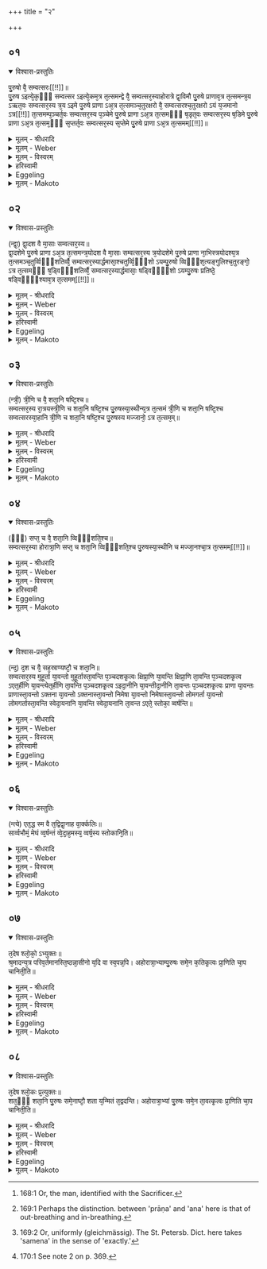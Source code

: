 +++
title = "२"

+++


##  ०१


<details open><summary>विश्वास-प्रस्तुतिः</summary>

पु᳘रुषो वै᳘ सम्वत्सरः[[!!]]॥  
पु᳘रुष ऽइत्ये᳘क᳘ᳫँ᳘ सम्वत्सर ऽइत्ये᳘कम᳘त्र त᳘त्समन्द्वे वै᳘ सम्वत्सर᳘स्याहोरात्रे द्वा᳘विमौ पु᳘रुषे प्राणाव᳘त्र त᳘त्समन्त्र᳘य ऽऋत᳘वः सम्वत्सर᳘स्य त्र᳘य ऽइमे पु᳘रुषे प्राणा ऽअ᳘त्र त᳘त्समञ्च᳘तुरक्षरो वै᳘ सम्वत्सरश्च᳘तुरक्षरो ऽयं य᳘जमानो ऽत्र[[!!]] त᳘त्समम्प᳘ञ्चर्त᳘वः सम्वत्सर᳘स्य प᳘ञ्चेमे पु᳘रुषे प्राणा ऽअ᳘त्र त᳘त्समᳫँ᳭ ष᳘डृत᳘वः सम्वत्सर᳘स्य ष᳘डिमे पु᳘रुषे प्राणा ऽअ᳘त्र त᳘त्सम᳘ᳫँ᳘ स᳘प्तर्त᳘वः सम्वत्सर᳘स्य स᳘प्तेमे पु᳘रुषे प्राणा ऽअ᳘त्र त᳘त्समम्[[!!]]॥
</details>

<details><summary>मूलम् - श्रीधरादि</summary>

पु᳘रुषो वै᳘ सम्वत्सरः[[!!]]॥  
पु᳘रुष ऽइत्ये᳘क᳘ᳫँ᳘ सम्वत्सर ऽइत्ये᳘कम᳘त्र त᳘त्समन्द्वे वै᳘ सम्वत्सर᳘स्याहोरात्रे द्वा᳘विमौ पु᳘रुषे प्राणाव᳘त्र त᳘त्समन्त्र᳘य ऽऋत᳘वः सम्वत्सर᳘स्य त्र᳘य ऽइमे पु᳘रुषे प्राणा ऽअ᳘त्र त᳘त्समञ्च᳘तुरक्षरो वै᳘ सम्वत्सरश्च᳘तुरक्षरो ऽयं य᳘जमानो ऽत्र[[!!]] त᳘त्समम्प᳘ञ्चर्त᳘वः सम्वत्सर᳘स्य प᳘ञ्चेमे पु᳘रुषे प्राणा ऽअ᳘त्र त᳘त्समᳫँ᳭ ष᳘डृत᳘वः सम्वत्सर᳘स्य ष᳘डिमे पु᳘रुषे प्राणा ऽअ᳘त्र त᳘त्सम᳘ᳫँ᳘ स᳘प्तर्त᳘वः सम्वत्सर᳘स्य स᳘प्तेमे पु᳘रुषे प्राणा ऽअ᳘त्र त᳘त्समम्[[!!]]॥
</details>

<details><summary>मूलम् - Weber</summary>

पु᳘रुषो वै᳘ संवत्सरः᳟ ॥  
पु᳘रुष इत्ये᳘कᳫं संवत्सर इत्ये᳘कम᳘त्र त᳘त्समं द्वे वै᳘ संवत्सर᳘स्याहोरात्रे द्वा᳘विमौ पु᳘रुषे प्राणाव᳘त्र तत्समं त्र᳘य ऋत᳘वः संवत्सर᳘स्य त्र᳘य इमे पु᳘रुषे प्राणा अ᳘त्र त᳘त्समं च᳘तुरक्षरो वै᳘ संवत्सरश्च᳘तुरक्षरोऽयं य᳘जमानो᳘ऽत्र त᳘त्समं प᳘ञ्चऽर्त᳘वः संवत्सर᳘स्य प᳘ञ्चेमे पु᳘रुषे प्राणा अ᳘त्र त᳘त्समᳫं ष᳘डृत᳘वः संवत्सर᳘स्य ष᳘डिमे पु᳘रुषे प्राणा अ᳘त्र त᳘त्सम᳘ᳫं᳘ सॗप्तऽर्त᳘वः संवत्सर᳘स्य सॗप्तेमे पु᳘रुषे प्राणा अ᳘त्र त᳘त्सम᳟म् ॥
</details>

<details><summary>मूलम् - विस्वरम्</summary>

पुरुषो वै संवत्सरः । पुरुष इत्येकम् । संवत्सर इत्येकम् । अत्र तत्समम् । द्वे वै संवत्सरस्याहोरात्रे । द्वाविमौ पुरुषे प्राणौ । अत्र तत्समम् । त्रय ऋतवः संवत्सरस्य । त्रय इमे पुरुषे प्राणाः । अत्र तत्समम् । चतुरक्षरो वै संवत्सरः । चतुरक्षरो ऽयं यजमानः । अत्र तत्समम् । पंचर्तवः संवत्सरस्य । पंचेमे पुरुषे प्राणाः । अत्र तत्समम् । षड् ऋतवः संवत्सरस्य । षडिमे पुरुषे प्राणाः । अत्र तत् समम् । सप्तर्तवः संवत्सरस्य । सप्तेमे पुरुषे प्राणाः । अत्र तत्समम् ॥ १ ॥ 
</details>

<details><summary>हरिस्वामी</summary>

मुहूर्तेन समं पुरुषस्य न किंचदप्यस्ति । बहुतरास्तु लोमगर्ताः सन्ति स्वेदायनान्यपि हि । तैः साम्यं वक्तुं मुहूर्ताः पञ्चदशगुणाः क्षिप्राणि क्रियन्ते । तानि च षोडशायुतानि भवन्ति । द्वे सहस्रे तानि क्षिप्राणि पञ्चदश गुणानि एतर्हीणि भवन्ति । तानि च चतुर्विंशतिर्लक्षाणि भवन्ति । त्रीणि चायुतानि एतर्हीणि पञ्चदशगुणानि इदानीनि भवन्ति । तानि च चतुःषष्टिर्लक्षाणि तिस्रः कोट्यः, पञ्चाशत्सहस्राणि । इदानीनि पञ्चदशगुणानि प्राणा भवन्ति । एते च चतुःपञ्चाशत्कोट्यः, सप्तषष्टिलक्षाणि, पञ्चाशत्सहस्राणि । एते च प्राणां नोच्छ्वासनिश्वासा व्यस्ताः । वामे हि नैतावन्तः संवत्सरस्य भवन्ति । अष्टाशीतिसहस्राणि अष्टात्रिंशत् सर्वलक्षाणीति समस्तानां तान्येव द्विगुणानि व्यस्तानाम् । केवलं ह्येते प्राणाः सूक्ष्ममर्माभिघातव्यंग्याः । यावन्तः प्राणाः मर्माभिघाताः । तावन्तः अक्तना अग्निवृत्तयः । तावन्त एव निमेषाः । एतेन संवत्सरस्थाः पुरुषस्था अपि प्राणादयस्तुः काललक्षणार्थमुपात्ता न आध्यात्मिका इति कृत्वा तावन्तो लोमगर्ता स्वेदायनानि चेत्येतत्त्वेन ध्यानम् । अत्र संवत्सरपुरुषावयवानां च साम्यम् । तावन्त एते स्तोकाः बिंदवः वर्षंति । सार्वभौमस्य मेघस्य युगपदेकस्मिन् क्षणे । स हि मेघः वृत्रः । तस्यापि यावन्ति स्वेदायनानि तावन्त एते स्तोकाः पतन्तीत्यभिप्रायः । तथा चाह- अपां बिलमपिहितं यदासीच्छत्रं (जघत्वं अचतद्वचारेति ?) ॥ १-५ ॥
</details>

<details><summary>Eggeling</summary>

1. The Year is Man [^egg_489]:--'Man' is one unit, and 'year' is another, and these now are one and the same;--there are in the year the two, day and night, and in man there are these two breathings, and these now are one and the same;--there are three seasons in the year, and these three breathings in man, and these (two) now are one and the same;--'saṁvatsara (year)' consists of four syllables, and so does 'yajamāna (sacrificer),' and these (two) now are one and the same;--there are five seasons in the year, and these five breathings in man, and these (two) now are one and the same;--there are six seasons in the year, and these six breathings in man, and these (two) now are one and the same;--there are seven seasons in the year, and these seven breathings in man, and these (two) now are one and the same.

[^egg_489]: 168:1 Or, the man, identified with the Sacrificer.
</details>

<details><summary>मूलम् - Makoto</summary>

पु᳓रुषो वै᳓ संवत्सरः᳓ ।॥  
पु᳓रुष इ᳓त्य् ए᳓कँ संवत्सर᳓ इ᳓त्य् ए᳓कम् अ᳓त्र त᳓त् समं᳓ द्वे᳓ वै᳓ संवत्सर᳓स्या᳓होरा᳓त्रे᳓ द्वा᳓व् इमौ᳓ पु᳓रुषे प्रा᳓णा᳓व् अ᳓त्र त᳓त् समं᳓ त्र᳓य ऋत᳓वः संवत्सर᳓स्य त्र᳓य इमे᳓ पु᳓रुषे प्रा᳓णा᳓ अ᳓त्र त᳓त् समं᳓ च᳓तुरक्षरो वै᳓ संवत्सर᳓श् च᳓तुरक्षरो ऽयं᳓ य᳓जमा᳓नो᳓ ऽत्र त᳓त् समं᳓ प᳓ञ्चर्त᳓वः संवत्सर᳓स्य प᳓ञ्चेमे᳓ पु᳓रुषे प्रा᳓णा᳓ अ᳓त्र त᳓त् समँ᳓ ष᳓ड् ऋत᳓वः संवत्सर᳓स्य ष᳓ड् इमे᳓ पु᳓रुषे प्रा᳓णा᳓ अ᳓त्र त᳓त् समँ᳓ सप्त᳙र्त᳓वः संवत्सर᳓स्य सप्ते᳙मे᳓ पु᳓रुषे प्रा᳓णा᳓ अ᳓त्र त᳓त् सम᳓म् ॥॥
</details>


##  ०२


<details open><summary>विश्वास-प्रस्तुतिः</summary>

(न्द्वा᳘) द्वा᳘दश वै मा᳘साः सम्वत्सर᳘स्य॥  
द्वा᳘दशेमे पु᳘रुषे प्राणा ऽअ᳘त्र त᳘त्समन्त्र᳘योदश वै मा᳘साः सम्वत्सर᳘स्य त्र᳘योदशेमे पु᳘रुषे प्राणा ना᳘भिस्त्रयोदश्य᳘त्र त᳘त्समञ्च᳘तुर्व्विᳫँ᳭शतिर्व्वै᳘ सम्वत्सर᳘स्यार्द्धमासा᳘श्चतुर्व्वि᳘ᳫँ᳘शो ऽयम्पु᳘रुषो व्विᳫँ᳭श᳘त्यङ्गुलिश्च᳘तुरङ्गो᳘ ऽत्र त᳘त्समᳫँ᳭ ष᳘ड्विᳫँ᳭शतिर्व्वै᳘ सम्वत्सर᳘स्यार्द्धमासाः᳘ षड्विᳫँ᳘᳘शो ऽयम्पु᳘रुषः प्रतिष्ठे᳘ षड्विᳫँ᳘᳘श्याव᳘त्र त᳘त्समम्[[!!]]॥
</details>

<details><summary>मूलम् - श्रीधरादि</summary>

(न्द्वा᳘) द्वा᳘दश वै मा᳘साः सम्वत्सर᳘स्य॥  
द्वा᳘दशेमे पु᳘रुषे प्राणा ऽअ᳘त्र त᳘त्समन्त्र᳘योदश वै मा᳘साः सम्वत्सर᳘स्य त्र᳘योदशेमे पु᳘रुषे प्राणा ना᳘भिस्त्रयोदश्य᳘त्र त᳘त्समञ्च᳘तुर्व्विᳫँ᳭शतिर्व्वै᳘ सम्वत्सर᳘स्यार्द्धमासा᳘श्चतुर्व्वि᳘ᳫँ᳘शो ऽयम्पु᳘रुषो व्विᳫँ᳭श᳘त्यङ्गुलिश्च᳘तुरङ्गो᳘ ऽत्र त᳘त्समᳫँ᳭ ष᳘ड्विᳫँ᳭शतिर्व्वै᳘ सम्वत्सर᳘स्यार्द्धमासाः᳘ षड्विᳫँ᳘᳘शो ऽयम्पु᳘रुषः प्रतिष्ठे᳘ षड्विᳫँ᳘᳘श्याव᳘त्र त᳘त्समम्[[!!]]॥
</details>

<details><summary>मूलम् - Weber</summary>

द्वा᳘दश वै मा᳘साः संवत्सर᳘स्य ॥  
द्वा᳘दशेमे पु᳘रुषे प्राणा अ᳘त्र त᳘त्समं त्र᳘योदश वै मा᳘साः संवत्सर᳘स्य त्र᳘योदशेमे पु᳘रुषे प्राणा ना᳘भिस्त्रयोदश्य᳘त्र त᳘त्समं च᳘तुर्विᳫंशतिर्वै᳘ संवत्सर᳘स्यार्धमासा᳘श्चतुर्विᳫं ॗशोऽयं पु᳘रुषो विᳫंशॗत्यङ्गुलिश्च᳘तुरङ्गो᳘ऽत्र त᳘त्समᳫं ष᳘ड्विᳫंशतिर्वै᳘ संवत्सर᳘स्यार्धमासाः᳘ षड्विᳫं ॗशोऽयं पु᳘रुषः प्रतिष्ठे᳘ षड्विᳫं ॗश्याव᳘त्र त᳘त्सम᳟म् ॥
</details>

<details><summary>मूलम् - विस्वरम्</summary>

द्वादश वै मासाः संवत्सरस्य । द्वादशेमे पुरुषे प्राणाः । अत्र तत्समम् । त्रयोदश वै मासाः संवत्सरस्य । त्रयोदशेमे पुरुषे प्राणाः । नाभिस्त्रयोदशी । अत्र तत्समम् । चतुर्विंशतिर्वै संवत्सरस्यार्द्धमासाः । चतुर्विंशो ऽयं पुरुषः । विंशत्यंगुलिः । चतुरंगः । अत्र तत्समम् । षड्विंशतिर्वै संवत्सरस्यार्द्धमासाः । षड्विंशो ऽयं पुरुषः । प्रतिष्ठे षड्विंश्यौ । अत्र तत्समम् ॥ २ ॥ 
</details>

<details><summary>हरिस्वामी</summary>

[व्याख्यानं प्रथमे]
</details>

<details><summary>Eggeling</summary>

2. There are twelve months in the year, and these twelve breathings in man, and these (two) now are one and the same;--there are thirteen months in the (leap-) year, and these thirteen (channels of) breathings in man, the navel being the thirteenth, and these (two) now are one and the same;--there are twenty-four half-months in the year, and this man is twenty-four-fold, being possessed of twenty fingers and toes and four limbs; and. these (two) now are one and the same;--there are twenty-six half-months in the (leap-) year, and this man is twenty-six-fold, the two feet making up the twenty-six; and these (two) now are one and the same.
</details>

<details><summary>मूलम् - Makoto</summary>

द्वा᳓दश वै᳓ मा᳓साः᳓ संवत्सर᳓स्य ।॥  
द्वा᳓दशेमे᳓ पु᳓रुषे प्रा᳓णा᳓ अ᳓त्र त᳓त् समं᳓ त्र᳓योदश वै᳓ मा᳓साः᳓ संवत्सर᳓स्य त्र᳓योदशेमे᳓ पु᳓रुषे प्रा᳓णा᳓ ना᳓भिस् त्रयोदश्य् अ᳓त्र त᳓त् समं᳓ च᳓तुर्विँशतिर् वै᳓ संवत्सर᳓स्या᳓र्धमा᳓सा᳓श् चतुर्विँशो᳙ ऽयं᳓ पु᳓रुषो विँशत्य् अ᳙ङ्गुलिश् च᳓तुरङ्गो᳓ ऽत्र त᳓त् समँ᳓ ष᳓ड्विँशतिर् वै᳓ संवत्सर᳓स्या᳓र्धमा᳓साः᳓ षड्विँशो᳙ ऽयं᳓ पु᳓रुषः प्रतिष्ठे᳓ षड्विँश्या᳙व् अ᳓त्र त᳓त् सम᳓म् ॥॥
</details>


##  ०३


<details open><summary>विश्वास-प्रस्तुतिः</summary>

(न्त्री᳘) त्री᳘णि च वै᳘ शता᳘नि षष्टि᳘श्च॥  
सम्वत्सर᳘स्य रा᳘त्रयस्त्री᳘णि च शता᳘नि षष्टि᳘श्च पु᳘रुषस्या᳘स्थीन्य᳘त्र त᳘त्समं त्री᳘णि च शता᳘नि षष्टि᳘श्च सम्वत्सरस्या᳘हानि त्री᳘णि च शता᳘नि षष्टि᳘श्च पु᳘रुषस्य मज्जानो᳘ ऽत्र त᳘त्सम᳘म्॥
</details>

<details><summary>मूलम् - श्रीधरादि</summary>

(न्त्री᳘) त्री᳘णि च वै᳘ शता᳘नि षष्टि᳘श्च॥  
सम्वत्सर᳘स्य रा᳘त्रयस्त्री᳘णि च शता᳘नि षष्टि᳘श्च पु᳘रुषस्या᳘स्थीन्य᳘त्र त᳘त्समं त्री᳘णि च शता᳘नि षष्टि᳘श्च सम्वत्सरस्या᳘हानि त्री᳘णि च शता᳘नि षष्टि᳘श्च पु᳘रुषस्य मज्जानो᳘ ऽत्र त᳘त्सम᳘म्॥
</details>

<details><summary>मूलम् - Weber</summary>

त्री᳘णि च वै᳘ शता᳘नि षष्टि᳘श्च ॥  
संवत्सर᳘स्य रा᳘त्रयस्त्री᳘णि च शता᳘नि षष्टि᳘श्च पु᳘रुषस्या᳘स्थीन्य᳘त्र त᳘त्समं त्री᳘णि च शता᳘नि षष्टि᳘श्च संवत्सरस्या᳘हानि त्री᳘णि च शता᳘नि षष्टि᳘श्च पु᳘रुषस्य मज्जानो᳘ऽत्र त᳘त्सम᳟ᳫं᳟ ॥
</details>

<details><summary>मूलम् - विस्वरम्</summary>

त्रीणि च वै शतानि षष्टिश्च संवत्सरस्य रात्रयः । त्रीणि च शतानि षष्टिश्च पुरुषस्यास्थीनि । अत्र तत्समम् । त्रीणि च वै शतानि षष्टिश्च संवत्सरस्याहानि । त्रीणि च शतानि षष्टिश्च पुरुषस्य मज्जानः । अत्र तत्समम् ॥ ३ ॥ 
</details>

<details><summary>हरिस्वामी</summary>

[व्याख्यानं प्रथमे]
</details>

<details><summary>Eggeling</summary>

3. And there are three hundred and sixty nights

in the year, and three hundred and sixty bones in man, and these (two) now are one and the same;--there are three hundred and sixty days in the year, and three hundred and sixty parts of marrow in man, and these (two) now are one and the same.
</details>

<details><summary>मूलम् - Makoto</summary>

त्री᳓णि च वै᳓ शता᳓नि षष्टि᳓श् च ।॥  
संवत्सर᳓स्य रा᳓त्रयस् त्री᳓णि च शता᳓नि षष्टि᳓श् च पु᳓रुषस्या᳓स्थीन्य् अ᳓त्र त᳓त् समं᳓ त्री᳓णि च शता᳓नि षष्टि᳓श् च संवत्सर᳓स्या᳓हा᳓नि त्री᳓णि च शता᳓नि षष्टि᳓श् च पु᳓रुषस्य मज्जा᳓नो᳓ ऽत्र त᳓त् समँ᳓ ॥॥
</details>


##  ०४


<details open><summary>विश्वास-प्रस्तुतिः</summary>

(ᳫँ᳘) सप्त᳘ च वै᳘ शता᳘नि व्विᳫँ᳭शति᳘श्च॥  
सम्वत्सर᳘स्या होरात्रा᳘णि सप्त᳘ च शता᳘नि व्विᳫँ᳭शति᳘श्च पु᳘रुषस्या᳘स्थीनि च मज्जा᳘नश्चा᳘त्र त᳘त्समम्[[!!]]॥
</details>

<details><summary>मूलम् - श्रीधरादि</summary>

(ᳫँ᳘) सप्त᳘ च वै᳘ शता᳘नि व्विᳫँ᳭शति᳘श्च॥  
सम्वत्सर᳘स्या होरात्रा᳘णि सप्त᳘ च शता᳘नि व्विᳫँ᳭शति᳘श्च पु᳘रुषस्या᳘स्थीनि च मज्जा᳘नश्चा᳘त्र त᳘त्समम्[[!!]]॥
</details>

<details><summary>मूलम् - Weber</summary>

सप्त᳘ च वै᳘ शता᳘नि विᳫंशति᳘श्च ॥  
संवत्सर᳘स्याहोरात्रा᳘णि सप्त᳘ च शता᳘नि विᳫंशति᳘श्च पु᳘रुषस्या᳘स्थीनि च मज्जा᳘नश्चा᳘त्र त᳘त्सम᳟म् ॥
</details>

<details><summary>मूलम् - विस्वरम्</summary>

सप्त च वै शतानि विंशतिश्च संवत्सरस्याहोरात्राणि । सप्त च शतानि विंशतिश्च पुरुषस्यास्थीनि च मज्जानश्च । अत्र तत्समम् ॥ ४ ॥ 
</details>

<details><summary>हरिस्वामी</summary>

[व्याख्यानं प्रथमे]
</details>

<details><summary>Eggeling</summary>

4. And there are seven hundred and twenty days and nights in the year, and seven hundred and twenty bones and parts of marrow in man, and these (two) now are one and the same.
</details>

<details><summary>मूलम् - Makoto</summary>

सप्त᳓ च वै᳓ शता᳓नि विँशति᳓श् च ।॥  
संवत्सर᳓स्या᳓होरा᳓त्रा᳓णि सप्त᳓ च शता᳓नि विँशति᳓श् च पु᳓रुषस्या᳓स्थीनि च मज्जा᳓नश् चा᳓त्र त᳓त् सम᳓म् ॥॥
</details>


##  ०५


<details open><summary>विश्वास-प्रस्तुतिः</summary>

(न्द᳘) द᳘श च वै᳘ सह᳘स्राण्यष्टौ᳘ च शता᳘नि॥  
सम्वत्सर᳘स्य मुहूर्ता या᳘वन्तो मुहूर्तास्ता᳘वन्ति प᳘ञ्चदशकृ᳘त्वः क्षिप्रा᳘णि या᳘वन्ति क्षिप्रा᳘णि ता᳘वन्ति प᳘ञ्चदशकृ᳘त्व ऽएत᳘र्हीणि या᳘वन्त्येत᳘र्हीणि ता᳘वन्ति प᳘ञ्चदशकृ᳘त्व ऽइदा᳘नीनि या᳘वन्तीदा᳘नीनि ता᳘वन्तः प᳘ञ्चदशकृ᳘त्वः प्राणा या᳘वन्तः प्राणास्ता᳘वन्तो ऽक्तना या᳘वन्तो ऽक्तनास्ता᳘वन्तो निमेषा या᳘वन्तो निमेषास्ता᳘वन्तो लोमगर्ता या᳘वन्तो लोमगर्तास्ता᳘वन्ति स्वेदा᳘यनानि या᳘वन्ति स्वेदा᳘यनानि ता᳘वन्त ऽएते᳘ स्तोका᳘ व्वर्षन्ति॥
</details>

<details><summary>मूलम् - श्रीधरादि</summary>

(न्द᳘) द᳘श च वै᳘ सह᳘स्राण्यष्टौ᳘ च शता᳘नि॥  
सम्वत्सर᳘स्य मुहूर्ता या᳘वन्तो मुहूर्तास्ता᳘वन्ति प᳘ञ्चदशकृ᳘त्वः क्षिप्रा᳘णि या᳘वन्ति क्षिप्रा᳘णि ता᳘वन्ति प᳘ञ्चदशकृ᳘त्व ऽएत᳘र्हीणि या᳘वन्त्येत᳘र्हीणि ता᳘वन्ति प᳘ञ्चदशकृ᳘त्व ऽइदा᳘नीनि या᳘वन्तीदा᳘नीनि ता᳘वन्तः प᳘ञ्चदशकृ᳘त्वः प्राणा या᳘वन्तः प्राणास्ता᳘वन्तो ऽक्तना या᳘वन्तो ऽक्तनास्ता᳘वन्तो निमेषा या᳘वन्तो निमेषास्ता᳘वन्तो लोमगर्ता या᳘वन्तो लोमगर्तास्ता᳘वन्ति स्वेदा᳘यनानि या᳘वन्ति स्वेदा᳘यनानि ता᳘वन्त ऽएते᳘ स्तोका᳘ व्वर्षन्ति॥
</details>

<details><summary>मूलम् - Weber</summary>

द᳘श च वै᳘ सह᳘स्राण्यष्टौ᳘ च शता᳘नि ॥  
संवत्सर᳘स्य मुहूर्ता या᳘वन्तो मुहूर्तास्ता᳘वन्ति प᳘ञ्चदश कृ᳘त्वः क्षिप्रा᳘णि या᳘वन्ति क्षिप्रा᳘णि ता᳘वन्ति प᳘ञ्चदश कृ᳘त्व एत᳘र्हीणि या᳘वन्त्येत᳘र्हीणि ता᳘वन्ति प᳘ञ्चदश कृ᳘त्व इदा᳘नीनि या᳘वन्तीदा᳘नीनि ता᳘वन्तः प᳘ञ्चदश कृ᳘त्वः प्राणा या᳘वन्तः प्राणास्ता᳘वन्तोऽना या᳘वन्तोऽनास्ता᳘वन्तो निमेषा या᳘वन्तो निमेषास्ता᳘वन्तो लोमगर्ता या᳘वन्तो लोमगर्तास्ता᳘वन्ति स्वेदा᳘यनानि या᳘वन्ति स्वेदा᳘यनानि ता᳘वन्त एते᳘ स्तोका᳘ वर्षन्ति ॥
</details>

<details><summary>मूलम् - विस्वरम्</summary>

दश च वै सहस्राण्यष्टौ च शतानि संवत्सरस्य मुहूर्ताः । यावन्तो मुहूर्तास्तावन्ति पंचदशकृत्वः क्षिप्राणि । यावन्ति क्षिप्राणि तावन्ति पंचदशकृत्व एतर्हीणि । यावन्त्येतर्हीणि तावन्ति पंचदशकृत्व इदानीनि । यावन्तीदानीनि तावन्तः पंचदशकृत्वः प्राणाः । यावन्तः प्राणास्तावन्तो ऽक्तनाः । यावन्तो ऽक्तनास्तावन्तो निमेषाः । यावंतो निमेषास्तावंतो लोमगर्ताः । यावंतो लोमगर्तास्तावन्ति स्वेदायनानि । यावंति स्वेदायनानि तावंत एते स्तोका वर्षंति ॥ ५ ॥ 
</details>

<details><summary>हरिस्वामी</summary>

[व्याख्यानं प्रथमे]
</details>

<details><summary>Eggeling</summary>

5. And there are ten thousand and eight hundred 'muhūrta' in the year; and fifteen times as many 'kshipras' as there are 'muhūrta'; and fifteen times as many 'etarhi' as there are 'kshipra;' and fifteen times as many 'idāni' as there are 'etarhi'; and fifteen times as many breathings as there are 'idāni'; and as many spirations as there are breathings [^egg_490]; and as many twinklings of the eye as there are spirations, and as many hair-pits as there are twinklings of the eye, and as many sweat-pores as there are hair-pits; and as many sweat-pores as there are so many drops it rains.

[^egg_490]: 169:1 Perhaps the distinction. between 'prāṇa' and 'ana' here is that of out-breathing and in-breathing.
</details>

<details><summary>मूलम् - Makoto</summary>

द᳓श च वै᳓ सह᳓स्रा᳓ण्य् अष्टौ᳓ च शता᳓नि ।॥  
संवत्सर᳓स्य मुहूर्ता᳓ या᳓वन्तो मुहूर्ता᳓स् ता᳓वन्ति प᳓ञ्चदश कृ᳓त्वः क्षिप्रा᳓णि या᳓वन्ति क्षिप्रा᳓णि ता᳓वन्ति प᳓ञ्चदश कृ᳓त्व एत᳓र्हीणि या᳓वन्त्य् एत᳓र्हीणि ता᳓वन्ति प᳓ञ्चदश कृ᳓त्व इदा᳓नीनि या᳓वन्तीदा᳓नीनि ता᳓वन्तः प᳓ञ्चदश कृ᳓त्वः प्रा᳓णा᳓ या᳓वन्तः प्रा᳓णा᳓स् ता᳓वन्तो ऽना᳓ या᳓वन्तो ऽना᳓स् ता᳓वन्तो निमेषा᳓ या᳓वन्तो निमेषा᳓स् ता᳓वन्तो लोमगर्ता᳓ या᳓वन्तो लोमगर्ता᳓स् ता᳓वन्ति स्वेदा᳓यना᳓नि या᳓वन्ति स्वेदा᳓यना᳓नि ता᳓वन्त एते᳓ स्तोका᳓ वर्षन्ति ॥॥
</details>


##  ०६


<details open><summary>विश्वास-प्रस्तुतिः</summary>

(न्त्ये) एत᳘द्ध स्म वै त᳘द्विद्वा᳘नाह वा᳘र्क्कलिः॥  
सार्व्वभौमं᳘ मेघं व्व᳘र्षन्तं व्वे᳘दा᳘ह᳘मस्य᳘ व्वर्ष᳘स्य स्तोकानि᳘ति॥
</details>

<details><summary>मूलम् - श्रीधरादि</summary>

(न्त्ये) एत᳘द्ध स्म वै त᳘द्विद्वा᳘नाह वा᳘र्क्कलिः॥  
सार्व्वभौमं᳘ मेघं व्व᳘र्षन्तं व्वे᳘दा᳘ह᳘मस्य᳘ व्वर्ष᳘स्य स्तोकानि᳘ति॥
</details>

<details><summary>मूलम् - Weber</summary>

एत᳘द्ध स्म वै त᳘द्विद्वा᳘नाह वा᳘र्कलिः ॥  
सार्वभौमं᳘ मेघं व᳘र्षन्तं वे᳘दा᳘ह᳘मस्य᳘ वर्ष᳘स्य स्तोकानिति ॥
</details>

<details><summary>मूलम् - विस्वरम्</summary>

एतद्ध स्म वै तद्विद्वानाह वार्कलिः । सार्वभौमं मेघं वर्षंतं वेदाहम् । अस्य वर्षस्य स्तोकानिति ॥ ६ ॥ 
</details>

<details><summary>हरिस्वामी</summary>

'एतद्ध स्म' एतदेव वर्षतो मेघस्य स्वेदायने परिमाणम् वर्कलस्यापत्यं वार्कलिः आह स्म- असावस्यां भूमौ विदितं मेघं वर्षंतमस्य च स्तोकानहं वेद, यावन्तः एकस्मिन् क्षणे पततीति । कियंतः पुनः ? मेघस्य तावंतः स्तोका भवंति समे भूमिप्रदेशे स्थितः समः पुरुषो यावत् भूमिमंडलं पश्यति । तत्परिमाणस्य श्वसनवाचा व्यवहारोपपत्तेः ॥ ६ ॥ 
</details>

<details><summary>Eggeling</summary>

6. Concerning this, Vārkali, knowing this, once said, 'I know the raining cloud extending over the whole earth, and the drops of that rain.'
</details>

<details><summary>मूलम् - Makoto</summary>

एत᳓द् ध स्म वै᳓ त᳓द् विद्वा᳓न् आ᳓ह वा᳓र्कलिः ।॥  
सा᳓र्वभौमं᳓ मेघं᳓ व᳓र्षन्तं वे᳓दा᳓ह᳓म् अस्य᳓ वर्ष᳓स्य स्तोका᳓न् इ᳓ति ॥॥
</details>


##  ०७


<details open><summary>विश्वास-प्रस्तुतिः</summary>

त᳘देष श्लो᳘को᳘ ऽभ्युक्तः॥  
श्र᳘मादन्य᳘त्र परिव᳘र्तमानस्ति᳘ष्ठन्ना᳘सीनो य᳘दि वा स्व᳘पन्न᳘पि। अहोरात्रा᳘भ्याम्पु᳘रुषः समे᳘न क᳘तिकृ᳘त्वः प्रा᳘णिति चा᳘प चानिती᳘ति॥
</details>

<details><summary>मूलम् - श्रीधरादि</summary>

त᳘देष श्लो᳘को᳘ ऽभ्युक्तः॥  
श्र᳘मादन्य᳘त्र परिव᳘र्तमानस्ति᳘ष्ठन्ना᳘सीनो य᳘दि वा स्व᳘पन्न᳘पि। अहोरात्रा᳘भ्याम्पु᳘रुषः समे᳘न क᳘तिकृ᳘त्वः प्रा᳘णिति चा᳘प चानिती᳘ति॥
</details>

<details><summary>मूलम् - Weber</summary>

त᳘देष श्लो᳘कोॗऽभ्युक्तः ॥  
श्र᳘मादन्य᳘त्र परिव᳘र्तमानस्ति᳘ष्ठन्ना᳘सीनो य᳘दि वा स्वपन्न᳘पि ॥  
अहोरात्रा᳘भ्यां पु᳘रुषः समे᳘न क᳘ति कृ᳘त्वः प्रा᳘णिति चा᳘प चानिती᳘ति ॥
</details>

<details><summary>मूलम् - विस्वरम्</summary>

तदेष श्लोको ऽभ्युक्त- **"श्रमादन्यत्र परिवर्तमानस्तिष्ठन्नासीनो यदि वा स्वपन्नपि । अहोरात्राभ्यां पुरुषः समेन कतिकृत्वः प्राणिति चाप चानिति"** इति ॥ ७ ॥ 
</details>

<details><summary>हरिस्वामी</summary>

तदेषः श्लोकः । तत्रैव प्रश्नावेतौ उच्छ्वासनिःश्वासलक्षणौ प्राणापानावधिकृत्य एष संख्याप्रश्नश्लोको वक्तव्यः- **श्रमादन्यत्रे**ति । शांतो भूमिस्थमुच्छ्वसिति निःश्वसिति, उच्छ्वासनिःश्वासलक्षणौ प्राणापानावित्यभिप्रायः । 'परिवर्तमानः' परिभ्रमन् । **समेने**ति । प्राणापानाभ्यां स्वस्थो मध्यमः पुरुष इत्यर्थः । अहोरात्राभ्यां समः । ताभ्यां न, प्रत्येकं कतिकृत्वः प्राणिति च उच्छ्वसिति अपानिति च । कर्षति च शब्दात्समः । तं द्वयमपि पृच्छते । कतिकृत्वो ऽहोरात्रेण वायुमाकृष्य विमुंचति पुरुष इत्यर्थः ॥ ७ ॥ 
</details>

<details><summary>Eggeling</summary>

7. It is with reference thereto that this verse is told,--Whilst whirling round, be it standing, or sitting, or even sleeping, how often does man, otherwise than from toil, breathe and expel the air regularly [^egg_491] by day and night?

[^egg_491]: 169:2 Or, uniformly (gleichmässig). The St. Petersb. Dict. here takes 'samena' in the sense of 'exactly.'
</details>

<details><summary>मूलम् - Makoto</summary>

त᳓द् एष᳓ श्लो᳓को ऽभ्यु᳙क्तः ।॥  
श्र᳓मा᳓द् अन्य᳓त्र परिव᳓र्तमा᳓नस् ति᳓ष्ठन्न् आ᳓सीनो य᳓दि वा᳓ स्वप᳓न्न् अ᳓पि ।॥  
अहोरा᳓त्रा᳓भ्यां᳓ पु᳓रुषः समे᳓न क᳓ति कृ᳓त्वः प्रा᳓णिति चा᳓प चा᳓निती᳓ति ॥॥
</details>


##  ०८


<details open><summary>विश्वास-प्रस्तुतिः</summary>

त᳘देष श्लो᳘कः प्र᳘त्युक्तः॥  
शत᳘ᳫँ᳘ शता᳘नि पु᳘रुषः समे᳘नाष्टौ᳘ शता य᳘न्मितं त᳘द्वदन्ति। अहोरात्रा᳘भ्यां पु᳘रुषः समे᳘न ता᳘वत्कृ᳘त्वः प्रा᳘णिति चा᳘प चानिती᳘ति॥
</details>

<details><summary>मूलम् - श्रीधरादि</summary>

त᳘देष श्लो᳘कः प्र᳘त्युक्तः॥  
शत᳘ᳫँ᳘ शता᳘नि पु᳘रुषः समे᳘नाष्टौ᳘ शता य᳘न्मितं त᳘द्वदन्ति। अहोरात्रा᳘भ्यां पु᳘रुषः समे᳘न ता᳘वत्कृ᳘त्वः प्रा᳘णिति चा᳘प चानिती᳘ति॥
</details>

<details><summary>मूलम् - Weber</summary>

त᳘देष श्लो᳘कः प्र᳘त्युक्तः ॥  
शत᳘ᳫं᳘ शता᳘नि पु᳘रुषः समे᳘नाष्टौ᳘ शता य᳘न्मितं त᳘द्वदन्ति ॥  
अहोरात्रा᳘भ्यां पु᳘रुषः समे᳘न ता᳘वत्कृ᳘त्वः प्रा᳘णिति चा᳘प चानिती᳘ति ॥ १० [३.२.] ॥
</details>

<details><summary>मूलम् - विस्वरम्</summary>

तदेष श्लोकः प्रत्युक्तः- **"शतं शतानि पुरुषः समेनाष्टौ शता यन्मितं तद्वदंति । अहोरात्राभ्यां पुरुषः समेन तावत्कृत्वः प्राणिति चाप चानिति"** इति ॥ ८ ॥ 
</details>

<details><summary>हरिस्वामी</summary>

तदेष लोकः- **शतं शतानी**ति । दशसहस्राणीत्यर्थः । अष्टौ वै शता शतानि यस्मिंस्तत्स्वाभाविकं तदेव वदन्ति । समेन समवर्तिना समेनेति समः । (पुरुषं मर्चालस्थविरोवातिमहात्वाकरिवदित्यर्थः । ?) एतच्च पुरुषस्य प्राणानां संवत्सरस्य च मुहूर्तानां साम्योपदेशतः द्रष्टव्यम् ॥ ८ ॥ 

इति श्रीमदाचार्यहरिस्वामिनः कृतौ माध्यन्दिनीयशतपथब्राह्मणभाष्ये द्वादशे कांडे तृतीये ऽध्याये द्वितीयं ब्राह्मणम् ॥ १२ । ३ । २ ॥ 
</details>

<details><summary>Eggeling</summary>

8. And in answer thereto this verse is told,--

 Inasmuch as man is what is measured a hundred hundred and eight hundred, therefore they say:--so often does man regularly [^egg_492] breathe and expel the air by day and night.

[^egg_492]: 170:1 See note 2 on p. 369.
</details>

<details><summary>मूलम् - Makoto</summary>

त᳓द् एष᳓ श्लो᳓कः प्र᳓त्युक्तः ।॥  
शतँ᳓ शता᳓नि पु᳓रुषः समे᳓ना᳓ष्टौ᳓ शता᳓ य᳓न् मितं᳓ त᳓द् वदन्ति ।॥  
अहोरा᳓त्रा᳓भ्यां᳓ पु᳓रुषः समे᳓न ता᳓वत् कृ᳓त्वः प्रा᳓णिति चा᳓प चा᳓नीती᳓ति ॥॥
</details>


